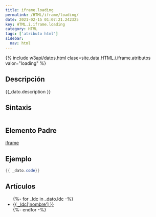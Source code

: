 ```yaml
---
title: iframe.loading
permalink: /HTML/iframe/loading/
date: 2021-02-15 01:07:21.242325
key: HTML.i.iframe.loading
category: HTML
tags: ['atributo html']
sidebar: 
  nav: html
---
```


{% include w3api/datos.html clase=site.data.HTML.i.iframe.atributos valor="loading" %}

## Descripción
{{_dato.description }}

## Sintaxis
~~~html
~~~

## Elemento Padre
[iframe](/HTML/iframe/)

## Ejemplo
~~~java
{{ _dato.code}}
~~~

## Artículos
<ul>
{%- for _ldc in _dato.ldc -%}
   <li>
       <a href="{{_ldc['url'] }}">{{ _ldc['nombre'] }}</a>
   </li>
{%- endfor -%}
</ul>
